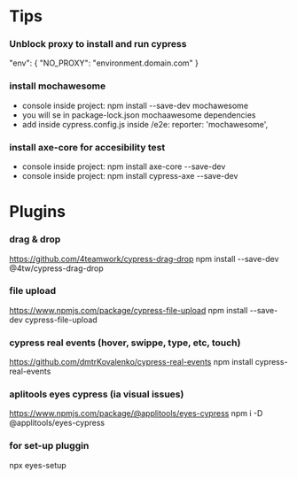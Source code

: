 # Tips
### Unblock proxy to install and run cypress

 "env": {
    "NO_PROXY": "environment.domain.com"
  }

### install mochawesome
 - console inside project: npm install --save-dev mochawesome
 - you will se in package-lock.json mochaawesome dependencies
 - add inside cypress.config.js inside /e2e: reporter: 'mochawesome',

 ### install axe-core for accesibility test
 - console inside project: npm install axe-core --save-dev
 - console inside project: npm install cypress-axe --save-dev

 # Plugins
 ### drag & drop
 https://github.com/4teamwork/cypress-drag-drop
 npm install --save-dev @4tw/cypress-drag-drop

 ### file upload
 https://www.npmjs.com/package/cypress-file-upload
 npm install --save-dev cypress-file-upload

 ### cypress real events (hover, swippe, type, etc, touch)
 https://github.com/dmtrKovalenko/cypress-real-events
  npm install cypress-real-events

### aplitools eyes cypress (ia visual issues)
https://www.npmjs.com/package/@applitools/eyes-cypress
npm i -D @applitools/eyes-cypress
### for set-up pluggin
npx eyes-setup 